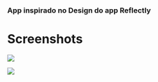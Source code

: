 ### App inspirado no Design do app Reflectly

# Screenshots

![](https://github.com/RenatoLucasMota/ReflectlyDesignInspiration/blob/master/gif/gif1.gif?raw=true)

![](https://github.com/RenatoLucasMota/ReflectlyDesignInspiration/blob/master/gif/gif2.gif?raw=true)

